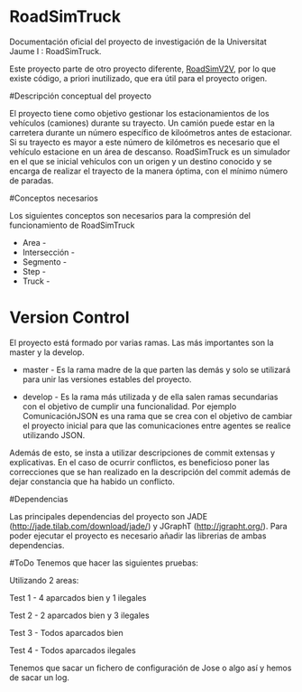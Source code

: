 RoadSimTruck
========
Documentación oficial del proyecto de investigación de la Universitat Jaume I : RoadSimTruck.

Este proyecto parte de otro proyecto diferente, [RoadSimV2V](https://github.com/garcial/RoadSimV2V), por lo que existe código, a priori inutilizado, que era útil para el proyecto origen.

#Descripción conceptual del proyecto

El proyecto tiene como objetivo gestionar los estacionamientos de los vehículos (camiones) 
durante su trayecto. Un camión puede estar en la carretera durante un número específico de kiloómetros antes
de estacionar. Si su trayecto es mayor a este número de kilómetros es necesario que el vehículo estacione en un área
de descanso. RoadSimTruck es un simulador en el que se inicial vehículos con un origen y un destino conocido y se encarga de realizar
el trayecto de la manera óptima, con el mínimo número de paradas.

#Conceptos necesarios

Los siguientes conceptos son necesarios para la compresión del funcionamiento de RoadSimTruck

+ Area -
+ Intersección -
+ Segmento -
+ Step -
+ Truck -


Version Control
===============
El proyecto está formado por varias ramas. 
Las más importantes son la master y la develop.

+ master - Es la rama madre de la que parten las demás y solo se utilizará para unir las versiones estables del proyecto.

+ develop - Es la rama más utilizada y de ella salen ramas secundarias con el objetivo de cumplir una funcionalidad. Por ejemplo ComunicaciónJSON es una rama que se crea con el objetivo de cambiar el proyecto inicial para que las comunicaciones entre agentes se realice utilizando JSON.

Además de esto, se insta a utilizar descripciones de commit extensas y explicativas. En el caso de ocurrir conflictos, es beneficioso poner las correcciones que se han realizado en la descripción del commit además de dejar constancia que ha habido un conflicto.

#Dependencias

Las principales dependencias del proyecto son JADE (http://jade.tilab.com/download/jade/) y JGraphT (http://jgrapht.org/). Para poder ejecutar el proyecto es necesario añadir las librerias de ambas dependencias.

#ToDo
Tenemos que hacer las siguientes pruebas:

Utilizando 2 areas:

Test 1 - 4 aparcados bien y 1 ilegales

Test 2 - 2 aparcados bien y 3 ilegales 

Test 3 - Todos aparcados bien

Test 4 - Todos aparcados ilegales

Tenemos que sacar un fichero de configuración de Jose 
o algo así y hemos de sacar un log.
